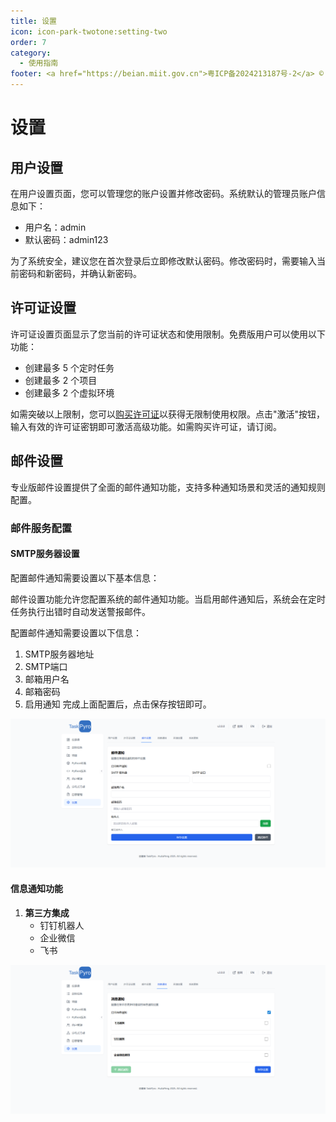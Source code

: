 ```yaml
---
title: 设置
icon: icon-park-twotone:setting-two
order: 7
category:
  - 使用指南
footer: <a href="https://beian.miit.gov.cn">粤ICP备2024213187号-2</a> © 2025-至今 TaskPyro
---
```


# 设置

## 用户设置

在用户设置页面，您可以管理您的账户设置并修改密码。系统默认的管理员账户信息如下：

- 用户名：admin
- 默认密码：admin123

为了系统安全，建议您在首次登录后立即修改默认密码。修改密码时，需要输入当前密码和新密码，并确认新密码。

## 许可证设置

许可证设置页面显示了您当前的许可证状态和使用限制。免费版用户可以使用以下功能：

- 创建最多 5 个定时任务
- 创建最多 2 个项目
- 创建最多 2 个虚拟环境

如需突破以上限制，您可以[购买许可证](../price/README.md)以获得无限制使用权限。点击"激活"按钮，输入有效的许可证密钥即可激活高级功能。如需购买许可证，请订阅。

## 邮件设置

专业版邮件设置提供了全面的邮件通知功能，支持多种通知场景和灵活的通知规则配置。

### 邮件服务配置

#### SMTP服务器设置

配置邮件通知需要设置以下基本信息：


邮件设置功能允许您配置系统的邮件通知功能。当启用邮件通知后，系统会在定时任务执行出错时自动发送警报邮件。

配置邮件通知需要设置以下信息：

1. SMTP服务器地址
2. SMTP端口
3. 邮箱用户名
4. 邮箱密码
5. 启用通知
完成上面配置后，点击保存按钮即可。

![邮件设置界面](../professional_images/email.png)

#### 信息通知功能

1. **第三方集成**
   - 钉钉机器人
   - 企业微信
   - 飞书

![信息设置界面](../professional_images/msg.png)
